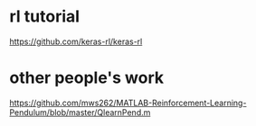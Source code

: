 

# rl tutorial
https://github.com/keras-rl/keras-rl

# other people's work
https://github.com/mws262/MATLAB-Reinforcement-Learning-Pendulum/blob/master/QlearnPend.m



